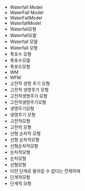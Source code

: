 ﻿- Waterfall Model
- WaterFall Model
- WaterFallModel
- WaterfallModel
- Waterfall모형
- Waterfall모델
- Waterfall 모델
- Waterfall 모형
- 폭포수 모형
- 폭포수모델
- 폭포수모형
- WM
- WFM
- 고전적 생명 주기 모형
- 고전적 생명주기 모형
- 고전적생명주기 모형
- 고전적생명주기모형
- 생명주기모형
- 생명주기 모형
- 고전적모형
- 고전적 모형
- 선형 순차적 모형
- 선형 순차적모형
- 선형순차적모형
- 순차적모형
- 순차모형
- 선형모형
- 이전 단계로 돌아갈 수 없다는 전제하에
- 단계적모형
- 단계적 모형
